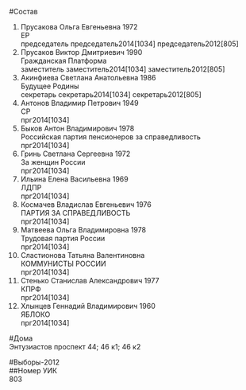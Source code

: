 #Состав  
1. Прусакова Ольга Евгеньевна 1972  
    ЕР  
    председатель председатель2014[1034] председатель2012[805]  
2. Прусаков Виктор Дмитриевич 1990  
    Гражданская Платформа  
    заместитель заместитель2014[1034] заместитель2012[805]  
3. Акинфиева Светлана Анатольевна 1986  
    Будущее Родины  
    секретарь секретарь2014[1034] секретарь2012[805]  
4. Антонов Владимир Петрович 1949  
    СР  
    прг2014[1034]  
5. Быков Антон Владимирович 1978  
    Российская партия пенсионеров за справедливость  
    прг2014[1034]  
6. Гринь Светлана Сергеевна 1972  
    За женщин России  
    прг2014[1034]  
7. Ильина Елена Васильевна 1969  
    ЛДПР  
    прг2014[1034]  
8. Космачев Владислав Евгеньевич 1976  
    ПАРТИЯ ЗА СПРАВЕДЛИВОСТЬ  
    прг2014[1034]  
9. Матвеева Ольга Владимировна 1978  
    Трудовая партия России  
    прг2014[1034]  
10. Сластионова Татьяна Валентиновна  
    КОММУНИСТЫ РОССИИ  
    прг2014[1034]  
11. Стенько Станислав Александрович 1977  
    КПРФ  
    прг2014[1034]  
12. Хлынцев Геннадий Владимирович 1960  
    ЯБЛОКО  
    прг2014[1034]  
  
#Дома  
Энтузиастов проспект 44; 46 к1; 46 к2  
  
#Выборы-2012  
##Номер УИК  
803  
